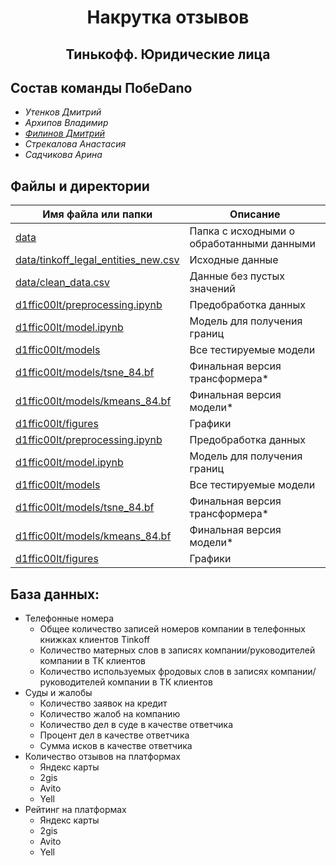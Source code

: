 
<h1 align="center">Накрутка отзывов</h1>
<h2 align="center">Тинькофф. Юридические лица </h2>

## Состав команды ПобеDano

- _Утенков Дмитрий_
- _Архипов Владимир_
- _[Филинов Дмитрий](https://github.com/D1ffic00lt)_
- _Стрекалова Анастасия_
- _Садчикова Арина_

## Файлы и директории

| Имя файла или папки                                                        | Описание                                  |
|----------------------------------------------------------------------------|-------------------------------------------|
| [data](data)                                                               | Папка с исходными о обработанными данными |
| [data/tinkoff_legal_entities_new.csv](data/tinkoff_legal_entities_new.csv) | Исходные данные                           |
| [data/clean_data.csv](data/clean_data.csv)                                 | Данные без пустых значений                |
| [d1ffic00lt/preprocessing.ipynb](dfilinov/preprocessing.ipynb)             | Предобработка данных                      |
| [d1ffic00lt/model.ipynb](dfilinov/model.ipynb)                             | Модель для получения границ               |
| [d1ffic00lt/models](dfilinov/models)                                       | Все тестируемые модели                    |
| [d1ffic00lt/models/tsne_84.bf](dfilinov/models/tsne_84.bf)                 | Финальная версия трансформера*            |
| [d1ffic00lt/models/kmeans_84.bf](dfilinov/models/kmeans_84.bf)             | Финальная версия модели*                  |
| [d1ffic00lt/figures](dfilinov/figures)                                     | Графики                                   |
| [d1ffic00lt/preprocessing.ipynb](d1ffic00lt/preprocessing.ipynb)           | Предобработка данных                      |
| [d1ffic00lt/model.ipynb](d1ffic00lt/model.ipynb)                           | Модель для получения границ               |
| [d1ffic00lt/models](d1ffic00lt/models)                                     | Все тестируемые модели                    |
| [d1ffic00lt/models/tsne_84.bf](d1ffic00lt/models/tsne_84.bf)               | Финальная версия трансформера*            |
| [d1ffic00lt/models/kmeans_84.bf](d1ffic00lt/models/kmeans_84.bf)           | Финальная версия модели*                  |
| [d1ffic00lt/figures](d1ffic00lt/figures)                                   | Графики                                   |

## База данных:

* Телефонные номера
  - Общее количество записей номеров компании в телефонных книжках клиентов Tinkoff
  - Количество матерных слов в записях компании/руководителей компании в ТК клиентов
  - Количество используемых фродовых слов в записях компании/руководителей компании в ТК клиентов
* Суды и жалобы
  - Количество заявок на кредит
  - Количество жалоб на компанию
  - Количество дел в суде в качестве ответчика
  - Процент дел в качестве ответчика
  - Сумма исков в качестве ответчика
* Количество отзывов на платформах
  - Яндекс карты
  - 2gis
  - Avito
  - Yell 
* Рейтинг на платформах
  - Яндекс карты
  - 2gis
  - Avito
  - Yell 
